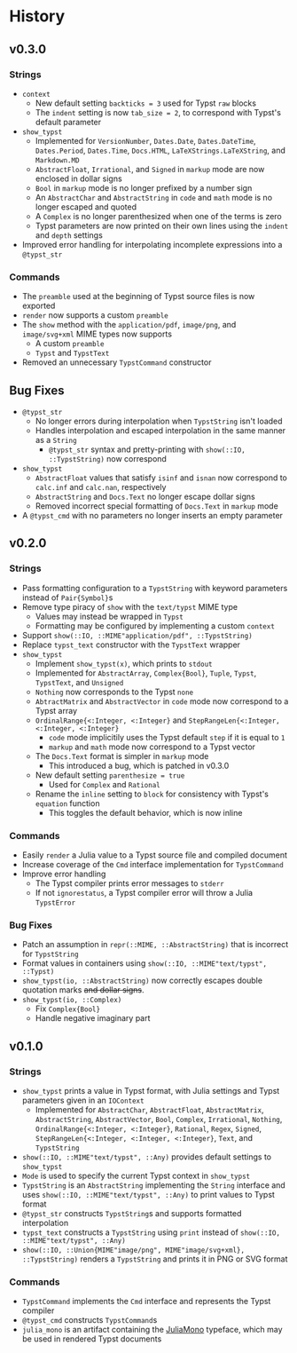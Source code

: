 
# History

## v0.3.0

### Strings

- `context`
    - New default setting `backticks = 3` used for Typst `raw` blocks
    - The `indent` setting is now `tab_size = 2`, to correspond with Typst's default parameter
- `show_typst`
    - Implemented for `VersionNumber`, `Dates.Date`, `Dates.DateTime`, `Dates.Period`, `Dates.Time`, `Docs.HTML`, `LaTeXStrings.LaTeXString`, and `Markdown.MD`
    - `AbstractFloat`, `Irrational`, and `Signed` in `markup` mode are now enclosed in dollar signs
    - `Bool` in `markup` mode is no longer prefixed by a number sign
    - An `AbstractChar` and `AbstractString` in `code` and `math` mode is no longer escaped and quoted
    - A `Complex` is no longer parenthesized when one of the terms is zero
    - Typst parameters are now printed on their own lines using the `indent` and `depth` settings
- Improved error handling for interpolating incomplete expressions into a `@typst_str`

### Commands

- The `preamble` used at the beginning of Typst source files is now exported
- `render` now supports a custom `preamble`
- The `show` method with the `application/pdf`, `image/png`, and `image/svg+xml` MIME types now supports
    - A custom `preamble`
    - `Typst` and `TypstText`
- Removed an unnecessary `TypstCommand` constructor

## Bug Fixes

- `@typst_str`
    - No longer errors during interpolation when `TypstString` isn't loaded
    - Handles interpolation and escaped interpolation in the same manner as a `String`
        - `@typst_str` syntax and pretty-printing with `show(::IO, ::TypstString)` now correspond
- `show_typst`
    - `AbstractFloat` values that satisfy `isinf` and `isnan` now correspond to `calc.inf` and `calc.nan`, respectively
    - `AbstractString` and `Docs.Text` no longer escape dollar signs
    - Removed incorrect special formatting of `Docs.Text` in `markup` mode
- A `@typst_cmd` with no parameters no longer inserts an empty parameter

## v0.2.0

### Strings

- Pass formatting configuration to a `TypstString` with keyword parameters instead of `Pair{Symbol}`s
- Remove type piracy of `show` with the `text/typst` MIME type
    - Values may instead be wrapped in `Typst`
    - Formatting may be configured by implementing a custom `context`
- Support `show(::IO, ::MIME"application/pdf", ::TypstString)`
- Replace `typst_text` constructor with the `TypstText` wrapper
- `show_typst`
    - Implement `show_typst(x)`, which prints to `stdout`
    - Implemented for `AbstractArray`, `Complex{Bool}`, `Tuple`, `Typst`, `TypstText`, and `Unsigned`
    - `Nothing` now corresponds to the Typst `none`
    - `AbtractMatrix` and `AbstractVector` in `code` mode now correspond to a Typst array
    - `OrdinalRange{<:Integer, <:Integer}` and `StepRangeLen{<:Integer, <:Integer, <:Integer}`
        - `code` mode implicitily uses the Typst default `step` if it is equal to `1`
        - `markup` and `math` mode now correspond to a Typst vector
    - The `Docs.Text` format is simpler in `markup` mode
        - This introduced a bug, which is patched in v0.3.0
    - New default setting `parenthesize = true`
        - Used for `Complex` and `Rational`
    - Rename the `inline` setting to `block` for consistency with Typst's `equation` function
        - This toggles the default behavior, which is now inline

### Commands

- Easily `render` a Julia value to a Typst source file and compiled document
- Increase coverage of the `Cmd` interface implementation for `TypstCommand`
- Improve error handling
    - The Typst compiler prints error messages to `stderr`
    - If not `ignorestatus`, a Typst compiler error will throw a Julia `TypstError`

### Bug Fixes

- Patch an assumption in `repr(::MIME, ::AbstractString)` that is incorrect for `TypstString`
- Format values in containers using `show(::IO, ::MIME"text/typst", ::Typst)`
- `show_typst(io, ::AbstractString)` now correctly escapes double quotation marks ~~and dollar signs~~.
- `show_typst(io, ::Complex)`
    - Fix `Complex{Bool}`
    - Handle negative imaginary part

## v0.1.0

### Strings

- `show_typst` prints a value in Typst format, with Julia settings and Typst parameters given in an `IOContext`
    - Implemented for `AbstractChar`, `AbstractFloat`, `AbstractMatrix`, `AbstractString`, `AbstractVector`, `Bool`, `Complex`, `Irrational`, `Nothing`, `OrdinalRange{<:Integer, <:Integer}`, `Rational`, `Regex`, `Signed`, `StepRangeLen{<:Integer, <:Integer, <:Integer}`, `Text`, and `TypstString`
- `show(::IO, ::MIME"text/typst", ::Any)` provides default settings to `show_typst`
- `Mode` is used to specify the current Typst context in `show_typst`
- `TypstString` is an `AbstractString` implementing the `String` interface and uses `show(::IO, ::MIME"text/typst", ::Any)` to print values to Typst format
- `@typst_str` constructs `TypstString`s and supports formatted interpolation
- `typst_text` constructs a `TypstString` using `print` instead of `show(::IO, ::MIME"text/typst", ::Any)`
- `show(::IO, ::Union{MIME"image/png", MIME"image/svg+xml}, ::TypstString)` renders a `TypstString` and prints it in PNG or SVG format

### Commands

- `TypstCommand` implements the `Cmd` interface and represents the Typst compiler
- `@typst_cmd` constructs `TypstCommand`s
- `julia_mono` is an artifact containing the [JuliaMono](https://github.com/cormullion/juliamono) typeface, which may be used in rendered Typst documents
